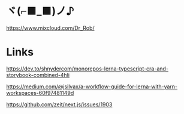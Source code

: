 # ヾ(⌐■_■)ノ♪ 
https://www.mixcloud.com/Dr_Rob/

# Links
https://dev.to/shnydercom/monorepos-lerna-typescript-cra-and-storybook-combined-4hli

https://medium.com/@jsilvax/a-workflow-guide-for-lerna-with-yarn-workspaces-60f97481149d

https://github.com/zeit/next.js/issues/1903
